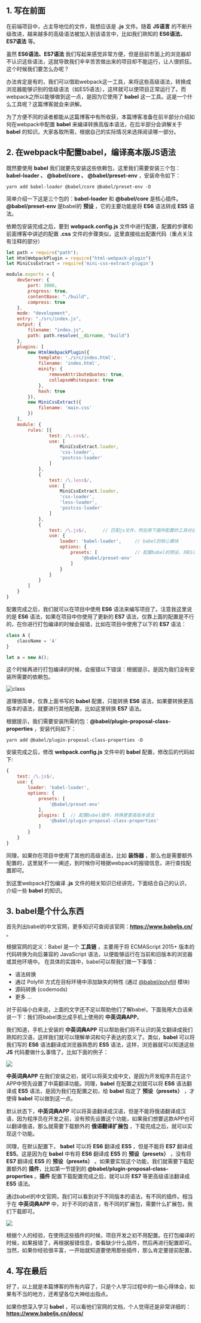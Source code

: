 ## 1. 写在前面

在前端项目中，占主导地位的文件，我想应该是 **.js** 文件。随着 **JS语言** 的不断升级改进，越来越多的高级语法被加入到该语言中，比如我们熟知的 **ES6语法、ES7语法** 等。

虽然  **ES6语法、ES7语法** 我们写起来感觉非常方便，但是目前市面上的浏览器却不认识这些语法，这就导致我们辛辛苦苦做出来的项目却不能运行，让人很抓狂。这个时候我们要怎么办呢？

办法肯定是有的，我们可以借助webpack这一工具，来将这些高级语法，转换成浏览器能够识别的低级语法（如ES5语法），这样就可以使项目正常运行了。而webpack之所以能够做到这一点，是因为它使用了 **babel** 这一工具。这是一个什么工具呢？这篇博客就会来讲解。

为了方便不同的读者都能从这篇博客中有所收获，本篇博客准备在前半部分介绍如何在webpack中配置 **babel** 来编译转换高版本语法，在后半部分会讲解关于 **babel** 的知识。大家各取所需，根据自己的实际情况来选择阅读哪一部分。

## 2. 在webpack中配置babel，编译高本版JS语法

既然要使用 **babel** 我们就要先安装这些依赖包，这里我们需要安装三个包：**babel-loader 、 @babel/core 、 @babel/preset-env** ，安装命令如下：

```shell
yarn add babel-loader @babel/core @babel/preset-env -D
```

简单介绍一下这是三个包的：**babel-loader** 和 **@babel/core** 是核心插件。**@babel/preset-env** 是babel的 **预设** ，它的主要功能是将 **ES6** 语法转成 **ES5** 语法。

依赖包安装完成之后，要到 **webpack.config.js** 文件中进行配置，配置的步骤和前面博客中讲述的配置 **.css** 文件的步骤类似，这里直接给出配置代码（重点关注有注释的部分）

```js
let path = require("path");
let HtmlWebpackPlugin = require("html-webpack-plugin")
let MiniCssExtract = require('mini-css-extract-plugin')

module.exports = {
    devServer: {
        port: 3000,  
        progress: true,  
        contentBase: "./build",  
        compress: true  
    },
    mode: "development",  
    entry: "./src/index.js",  
    output: {  
        filename: "index.js",  
        path: path.resolve(__dirname, "build")  
    },
    plugins: [
        new HtmlWebpackPlugin({
            template: './src/index.html',
            filename: 'index.html',
            minify: {
                removeAttributeQuotes: true,
                collapseWhitespace: true
            },
            hash: true
        }),
        new MiniCssExtract({
            filename: 'main.css'
        })
    ],
    module: {
        rules: [{
                test: /\.css$/,
                use: [
                    MiniCssExtract.loader,
                    'css-loader',
                    'postcss-loader'
                ]
            },
            {
                test: /\.less$/,
                use: [
                    MiniCssExtract.loader,
                    'css-loader',
                    'less-loader',
                    'postcss-loader'
                ]
            },
            {
                test: /\.js$/,      // 匹配js文件，然后用下面所配置的工具对这些文件进行编译处理
                use: {
                    loader: 'babel-loader',     // babel的核心模块
                    options: {
                        presets: [              // 配置babel的预设，将ES语法转成ES5语法
                            '@babel/preset-env'
                        ]
                    }
                }
            }
        ]
    }
}
```

配置完成之后，我们就可以在项目中使用 **ES6** 语法来编写项目了。注意我这里说的是 **ES6** 语法，如果在项目中你使用了更新的 **ES7** 语法，仅靠上面的配置是不行的，在你进行打包编译的时候会报错，比如在项目中使用了以下的 **ES7** 语法：

```js
class A {
    className = 'A' 
}

let a = new A();
```

这个时候再进行打包编译的时候，会报错以下错误：根据提示，是因为我们没有安装所需要的依赖包。

![class](https://github.com/Fengzhen8023/webpack-learning/blob/master/blog-img/class.png)

道理很简单，仅靠上面书写的 **babel** 配置，只能转换 **ES6** 语法，如果要转换更高版本的语法，就要进行其他配置，比如这里转换 **ES7** 语法。

根据提示，我们需要安装所需的包：**@babel/plugin-proposal-class-properties** ，安装代码如下：

```shell
yarn add @babel/plugin-proposal-class-properties -D
```

安装完成之后，修改 **webpack.config.js** 文件中的 **babel** 配置，修改后的代码如下:

```js
{
    test: /\.js$/,
    use: {
        loader: 'babel-loader',
        options: {
            presets: [
                '@babel/preset-env'
            ],
            plugins: [	// 配置babel插件，转换更更高版本语法
                '@babel/plugin-proposal-class-properties'
            ]
        }
    }
}
```

同理，如果你在项目中使用了其他的高级语法，比如 **装饰器** ，那么也是需要额外配置的，这里就不一一阐述，到时候你可根据webpack的报错信息，进行查找配置即可。

到这里webpack打包编译 **.js** 文件的相关知识已经讲完，下面结合自己的认识，介绍一些 **babel** 的知识。

## 3. babel是个什么东西

首先列出babel的中文官网，更多知识可查阅该官网：**<https://www.babeljs.cn/>**  。

根据官网的定义：Babel 是一个 **工具链** ，主要用于将 ECMAScript 2015+ 版本的代码转换为向后兼容的 JavaScript 语法，以便能够运行在当前和旧版本的浏览器或其他环境中。 在具体的实践中，babel可以帮我们做一下事情：

- 语法转换
- 通过 Polyfill 方式在目标环境中添加缺失的特性 (通过 [@babel/polyfill](https://www.babeljs.cn/docs/babel-polyfill) 模块)
- 源码转换 (codemods)
- 更多 ...

对于前端小白来说，上面的文字还不足以帮助他们了解babel，下面我用大白话来说一下：我们将babel类比成手机上使用的 **中英词典APP**。

我们知道，手机上安装的 **中英词典APP** 可以帮助我们将不认识的英文翻译成我们熟知的汉语，这样我们就可以理解单词和句子表达的意义了。类似，**babel** 可以将我们写的 **ES6** 语法翻译成浏览器熟悉的 **ES5** 语法，这样，浏览器就可以知道这些 **JS** 代码要做什么事情了。比如下面的例子：

![](https://github.com/Fengzhen8023/webpack-learning/blob/master/blog-img/babel.png)

**中英词典APP** 在我们安装之初，就可以将英文成中文，是因为开发程序员在这个APP中预先设置了中英翻译功能。同理，**babel** 在配置之初就可以将 **ES6** 语法翻译成 **ES5** 语法，是因为我们在配置之初，给 **babel** 指定了 **预设（presets）** ，才使得 **babel** 可以做到这一点。

默认状态下，**中英词典APP** 可以将英语翻译成汉语，但是不能将俄语翻译成汉语，因为程序员在开发之前，没有预先设置这个功能，如果我们想要这款APP也可以翻译俄语，那么就需要下载额外的 **俄语翻译扩展包** ，下载完成之后，就可以实现这个功能。

同理，在默认配置下， **babel** 可以将 **ES6** 翻译成 **ES5** ，但是不能将 **ES7** 翻译成 **ES5**。这是因为在 **babel** 中有将 **ES6** 翻译成 **ES5** 的 **预设（presets）** ，没有将 **ES7** 翻译成 **ES5** 的 **预设（presets）** 。如果要实现这个功能，我们就需要下载配置额外的 **插件**，比如第一节提到的 **@babel/plugin-proposal-class-properties** 。**插件** 配置下载配置完成之后，就可以将 **ES7** 等更高级语法翻译成 **ES5** 语法。

通过babel的中文官网，我们可以看到对于不同版本的语法，有不同的插件。相当于在 **中英词典APP** 中，对于不同的语言，有不同的扩展包，需要什么扩展包，我们下载即可。

![](https://github.com/Fengzhen8023/webpack-learning/blob/master/blog-img/chajain.jpg)

根据个人的经验，在使用这些插件的时候，项目开发之初不用配置。在打包编译的时候，如果报错了，再根据报错信息，查看缺少什么插件，然后再进行配置即可。当然，如果你经验很丰富，一开始就知道要使用那些插件，那么肯定要提前配置，

## 4. 写在最后 

好了，以上就是本篇博客的所有内容了，只是个人学习过程中的一些心得体会，如果有不当的地方，还希望各位大神给出指点。

如果你想深入学习 **babel** ，可以看他们官网的文档，个人觉得还是非常详细的：**<https://www.babeljs.cn/docs/>** 